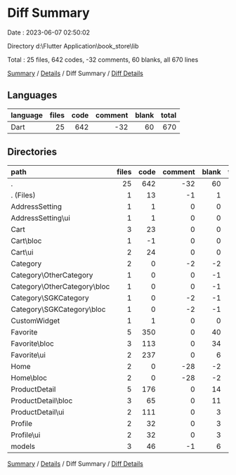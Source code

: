 # Diff Summary

Date : 2023-06-07 02:50:02

Directory d:\\Flutter Application\\book_store\\lib

Total : 25 files,  642 codes, -32 comments, 60 blanks, all 670 lines

[Summary](results.md) / [Details](details.md) / Diff Summary / [Diff Details](diff-details.md)

## Languages
| language | files | code | comment | blank | total |
| :--- | ---: | ---: | ---: | ---: | ---: |
| Dart | 25 | 642 | -32 | 60 | 670 |

## Directories
| path | files | code | comment | blank | total |
| :--- | ---: | ---: | ---: | ---: | ---: |
| . | 25 | 642 | -32 | 60 | 670 |
| . (Files) | 1 | 13 | -1 | 1 | 13 |
| AddressSetting | 1 | 1 | 0 | 0 | 1 |
| AddressSetting\\ui | 1 | 1 | 0 | 0 | 1 |
| Cart | 3 | 23 | 0 | 0 | 23 |
| Cart\\bloc | 1 | -1 | 0 | 0 | -1 |
| Cart\\ui | 2 | 24 | 0 | 0 | 24 |
| Category | 2 | 0 | -2 | -2 | -4 |
| Category\\OtherCategory | 1 | 0 | 0 | -1 | -1 |
| Category\\OtherCategory\\bloc | 1 | 0 | 0 | -1 | -1 |
| Category\\SGKCategory | 1 | 0 | -2 | -1 | -3 |
| Category\\SGKCategory\\bloc | 1 | 0 | -2 | -1 | -3 |
| CustomWidget | 1 | 1 | 0 | 0 | 1 |
| Favorite | 5 | 350 | 0 | 40 | 390 |
| Favorite\\bloc | 3 | 113 | 0 | 34 | 147 |
| Favorite\\ui | 2 | 237 | 0 | 6 | 243 |
| Home | 2 | 0 | -28 | -2 | -30 |
| Home\\bloc | 2 | 0 | -28 | -2 | -30 |
| ProductDetail | 5 | 176 | 0 | 14 | 190 |
| ProductDetail\\bloc | 3 | 65 | 0 | 11 | 76 |
| ProductDetail\\ui | 2 | 111 | 0 | 3 | 114 |
| Profile | 2 | 32 | 0 | 3 | 35 |
| Profile\\ui | 2 | 32 | 0 | 3 | 35 |
| models | 3 | 46 | -1 | 6 | 51 |

[Summary](results.md) / [Details](details.md) / Diff Summary / [Diff Details](diff-details.md)